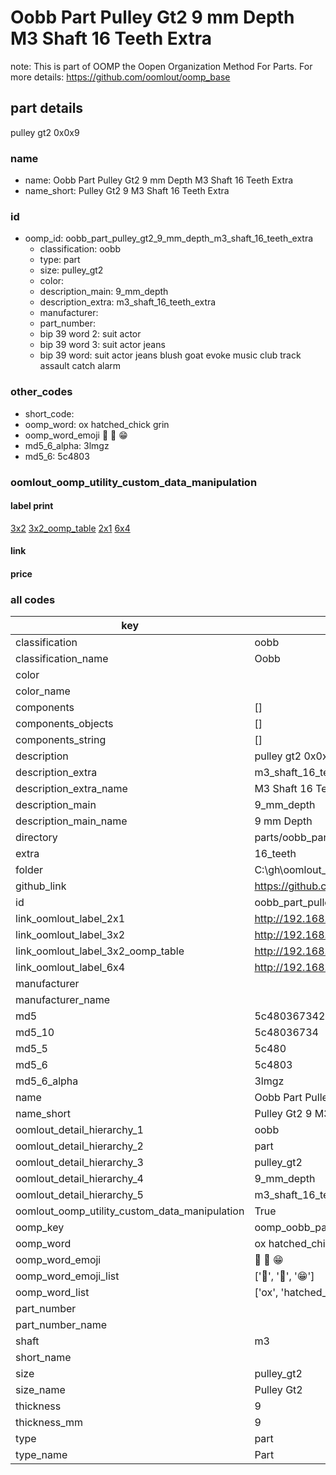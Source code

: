 # Oobb Part Pulley Gt2 9 mm Depth M3 Shaft 16 Teeth Extra  

note: This is part of OOMP the Oopen Organization Method For Parts. For more details: https://github.com/oomlout/oomp_base

##  part details
  



pulley gt2 0x0x9



### name
* name: Oobb Part Pulley Gt2 9 mm Depth M3 Shaft 16 Teeth Extra
* name_short: Pulley Gt2 9 M3 Shaft 16 Teeth Extra
### id
* oomp_id: oobb_part_pulley_gt2_9_mm_depth_m3_shaft_16_teeth_extra
  * classification: oobb
  * type: part
  * size: pulley_gt2
  * color: 
  * description_main: 9_mm_depth
  * description_extra: m3_shaft_16_teeth_extra
  * manufacturer: 
  * part_number: 
  * bip 39 word 2: suit actor
  * bip 39 word 3: suit actor jeans
  * bip 39 word: suit actor jeans blush goat evoke music club track assault catch alarm

### other_codes
* short_code: 
* oomp_word: ox hatched_chick grin
* oomp_word_emoji :ox: :hatched_chick: :grin:
* md5_6_alpha: 3lmgz
* md5_6: 5c4803






### oomlout_oomp_utility_custom_data_manipulation
#### label print
[3x2](http://192.168.1.245:1112/?label=oomp%203lmgz)
[3x2_oomp_table](http://192.168.1.108:1112/?label=oomp%203lmgz)
[2x1](http://192.168.1.242:1112/?label=oomp%203lmgz)
[6x4](http://192.168.1.55:1112/?label=oomp%203lmgz)    

#### link

                              

#### price







### all codes 
| key | value |  
| --- | --- |  
| classification | oobb |  
| classification_name | Oobb |  
| color |  |  
| color_name |  |  
| components | [] |  
| components_objects | [] |  
| components_string | [] |  
| description | pulley gt2 0x0x9 |  
| description_extra | m3_shaft_16_teeth_extra |  
| description_extra_name | M3 Shaft 16 Teeth Extra |  
| description_main | 9_mm_depth |  
| description_main_name | 9 mm Depth |  
| directory | parts/oobb_part_pulley_gt2_9_mm_depth_m3_shaft_16_teeth_extra |  
| extra | 16_teeth |  
| folder | C:\gh\oomlout_oobb_version_4_generated_parts\things\oobb_part_pulley_gt2_9_mm_depth_m3_shaft_16_teeth_extra |  
| github_link | https://github.com/oomlout/oomlout_oomp_part_src/tree/main/parts/oobb_part_pulley_gt2_9_mm_depth_m3_shaft_16_teeth_extra |  
| id | oobb_part_pulley_gt2_9_mm_depth_m3_shaft_16_teeth_extra |  
| link_oomlout_label_2x1 | http://192.168.1.242:1112/?label=oomp%203lmgz |  
| link_oomlout_label_3x2 | http://192.168.1.245:1112/?label=oomp%203lmgz |  
| link_oomlout_label_3x2_oomp_table | http://192.168.1.108:1112/?label=oomp%203lmgz |  
| link_oomlout_label_6x4 | http://192.168.1.55:1112/?label=oomp%203lmgz |  
| manufacturer |  |  
| manufacturer_name |  |  
| md5 | 5c480367342c323d38320188ef40aec8 |  
| md5_10 | 5c48036734 |  
| md5_5 | 5c480 |  
| md5_6 | 5c4803 |  
| md5_6_alpha | 3lmgz |  
| name | Oobb Part Pulley Gt2 9 mm Depth M3 Shaft 16 Teeth Extra |  
| name_short | Pulley Gt2 9 M3 Shaft 16 Teeth Extra |  
| oomlout_detail_hierarchy_1 | oobb |  
| oomlout_detail_hierarchy_2 | part |  
| oomlout_detail_hierarchy_3 | pulley_gt2 |  
| oomlout_detail_hierarchy_4 | 9_mm_depth |  
| oomlout_detail_hierarchy_5 | m3_shaft_16_teeth_extra |  
| oomlout_oomp_utility_custom_data_manipulation | True |  
| oomp_key | oomp_oobb_part_pulley_gt2_9_mm_depth_m3_shaft_16_teeth_extra |  
| oomp_word | ox hatched_chick grin |  
| oomp_word_emoji | :ox: :hatched_chick: :grin: |  
| oomp_word_emoji_list | [':ox:', ':hatched_chick:', ':grin:'] |  
| oomp_word_list | ['ox', 'hatched_chick', 'grin'] |  
| part_number |  |  
| part_number_name |  |  
| shaft | m3 |  
| short_name |  |  
| size | pulley_gt2 |  
| size_name | Pulley Gt2 |  
| thickness | 9 |  
| thickness_mm | 9 |  
| type | part |  
| type_name | Part |  
